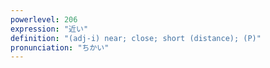 ```yaml
---
powerlevel: 206
expression: "近い"
definition: "(adj-i) near; close; short (distance); (P)"
pronunciation: "ちかい"
---
```

